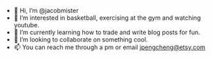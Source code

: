 - 👋 Hi, I’m @jacobmister
- 👀 I’m interested in basketball, exercising at the gym and watching youtube.
- 🌱 I’m currently learning how to trade and write blog posts for fun.
- 💞️ I’m looking to collaborate on something cool.
- 📫 You can reach me through a pm or email jpengcheng@etsy.com

<!---
jacobmister/jacobmister is a ✨ special ✨ repository because its `README.md` (this file) appears on your GitHub profile.
You can click the Preview link to take a look at your changes.
--->
